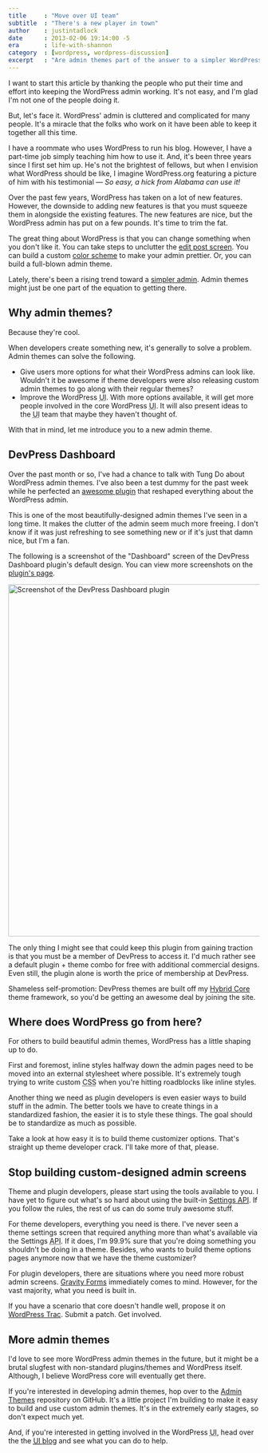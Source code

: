 ```yaml
---
title     : "Move over UI team"
subtitle  : "There's a new player in town"
author    : justintadlock
date      : 2013-02-06 19:14:00 -5
era       : life-with-shannon
category  : [wordpress, wordpress-discussion]
excerpt   : "Are admin themes part of the answer to a simpler WordPress admin?"
---
```


I want to start this article by thanking the people who put their time and effort into keeping the WordPress admin working.  It's not easy, and I'm glad I'm not one of the people doing it.

But, let's face it.  WordPress' admin is cluttered and complicated for many people.  It's a miracle that the folks who work on it have been able to keep it together all this time.

I have a roommate who uses WordPress to run his blog.  However, I have a part-time job simply teaching him how to use it.  And, it's been three years since I first set him up.  He's not the brightest of fellows, but when I envision what WordPress should be like, I imagine WordPress.org featuring a picture of him with his testimonial &mdash; <em>So easy, a hick from Alabama can use it!</em>

Over the past few years, WordPress has taken on a lot of new features.  However, the downside to adding new features is that you must squeeze them in alongside the existing features.  The new features are nice, but the WordPress admin has put on a few pounds.  It's time to trim the fat.

The great thing about WordPress is that you can change something when you don't like it.  You can take steps to unclutter the <a href="http://justintadlock.com/archives/2011/04/13/uncluttering-the-post-editing-screen-in-wordpress" title="Uncluttering the post editing screen">edit post screen</a>.  You can build a custom <a href="http://codex.wordpress.org/Function_Reference/wp_admin_css_color" title="WordPress Codex: wp_admin_css_color()">color scheme</a> to make your admin prettier.  Or, you can build a full-blown admin theme.

Lately, there's been a rising trend toward a <a href="http://wprealm.com/blog/the-road-to-a-simpler-wordpress-dashboard/" title="The Road to a Simpler WordPress Dashboard">simpler admin</a>.  Admin themes might just be one part of the equation to getting there.

## Why admin themes?

Because they're cool.

When developers create something new, it's generally to solve a problem.  Admin themes can solve the following.

<ul>
	<li>Give users more options for what their WordPress admins can look like.  Wouldn't it be awesome if theme developers were also releasing custom admin themes to go along with their regular themes?</li>
	<li>Improve the WordPress <abbr title="User Interface">UI</abbr>.  With more options available, it will get more people involved in the core WordPress <abbr title="User Interface">UI</abbr>.  It will also present ideas to the <abbr title="User Interface">UI</abbr> team that maybe they haven't thought of.</li>
</ul>

With that in mind, let me introduce you to a new admin theme.

## DevPress Dashboard

Over the past month or so, I've had a chance to talk with Tung Do about WordPress admin themes.  I've also been a test dummy for the past week while he perfected an <a href="http://devpress.com/plugins/dp-dashboard/" title="DevPress Dashboard: WordPress plugin">awesome plugin</a> that reshaped everything about the WordPress admin.

This is one of the most beautifully-designed admin themes I've seen in a long time.  It makes the clutter of the admin seem much more freeing.  I don't know if it was just refreshing to see something new or if it's just that damn nice, but I'm a fan.

The following is a screenshot of the "Dashboard" screen of the DevPress Dashboard plugin's default design.  You can view more screenshots on the <a href="http://devpress.com/plugins/dp-dashboard/" title="DevPress Dashboard: WordPress plugin">plugin's page</a>.

<a href="http://justintadlock.com/blog/wp-content/uploads/2013/02/devpress-dashboard.png" rel="attachment wp-att-4765"><img src="http://justintadlock.com/blog/wp-content/uploads/2013/02/devpress-dashboard-960x967.png" alt="Screenshot of the DevPress Dashboard plugin" width="700" height="705" class="aligncenter size-large wp-image-4765" /></a>

The only thing I might see that could keep this plugin from gaining traction is that you must be a member of DevPress to access it.  I'd much rather see a default plugin + theme combo for free with additional commercial designs.  Even still, the plugin alone is worth the price of membership at DevPress.

<p class="alert">Shameless self-promotion:  DevPress themes are built off my <a href="http://themehybrid.com/hybrid-core" title="Hybrid Core WordPress theme framework">Hybrid Core</a> theme framework, so you'd be getting an awesome deal by joining the site.</p>

## Where does WordPress go from here?

For others to build beautiful admin themes, WordPress has a little shaping up to do.

First and foremost, inline styles halfway down the admin pages need to be moved into an external stylesheet where possible.  It's extremely tough trying to write custom <abbr title="Cascading Style Sheets">CSS</abbr> when you're hitting roadblocks like inline styles.

Another thing we need as plugin developers is even easier ways to build stuff in the admin.  The better tools we have to create things in a standardized fashion, the easier it is to style these things.  The goal should be to standardize as much as possible.

Take a look at how easy it is to build theme customizer options.  That's straight up theme developer crack.  I'll take more of that, please.

## Stop building custom-designed admin screens

Theme and plugin developers, please start using the tools available to you.  I have yet to figure out what's so hard about using the built-in <a href="http://codex.wordpress.org/Settings_API" title="WordPress Codex:  Settings API">Settings <abbr title="Application Programming Interface">API</abbr></a>.  If you follow the rules, the rest of us can do some truly awesome stuff.

For theme developers, everything you need is there.  I've never seen a theme settings screen that required anything more than what's available via the Settings <abbr title="Application Programming Interface">API</abbr>.  If it does, I'm 99.9% sure that you're doing something you shouldn't be doing in a theme.  Besides, who wants to build theme options pages anymore now that we have the theme customizer?

For plugin developers, there are situations where you need more robust admin screens.  <a href="https://www.e-junkie.com/ecom/gb.php?cl=54585&c=ib&amp;aff=15259" title="Gravity Forms WordPress plugin">Gravity Forms</a> immediately comes to mind.  However, for the vast majority, what you need is built in.

If you have a scenario that core doesn't handle well, propose it on <a href="http://core.trac.wordpress.org/" title="WordPress Trac">WordPress Trac</a>.  Submit a patch.  Get involved.

## More admin themes

I'd love to see more WordPress admin themes in the future, but it might be a brutal slugfest with non-standard plugins/themes and WordPress itself.  Although, I believe WordPress core will eventually get there.

If you're interested in developing admin themes, hop over to the <a href="https://github.com/justintadlock/admin-themes" title="GitHub: Admin Themes WordPress Plugin">Admin Themes</a> repository on GitHub.  It's a little project I'm building to make it easy to build and use custom admin themes.  It's in the extremely early stages, so don't expect much yet.

And, if you're interested in getting involved in the WordPress <abbr title="User Interface">UI</abbr>, head over the the <a href="http://make.wordpress.org/ui/" title="Make WordPress: UI"><abbr title="User Interface">UI</abbr> blog</a> and see what you can do to help.
